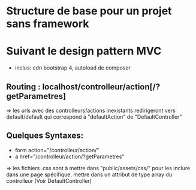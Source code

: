 # Structure de base pour un projet sans framework
# Suivant le design pattern MVC

- inclus: cdn bootstrap 4, autoload de composer

## Routing : localhost/controlleur/action[/?getParametres]
=> les urls avec des controlleurs/actions inexistants redirigeront vers default/default qui correspond à "defaultAction" de "DefaultController"

## Quelques Syntaxes:

 - form action="/controlleur/action/"
 - a href="/controlleur/action/?getParametres"

=> les fichiers .css sont à mettre dans "public/assets/css/"
pour les inclure dans une page spécifique, mettre dans un attribut de type array du controlleur (Voir DefaultController)

